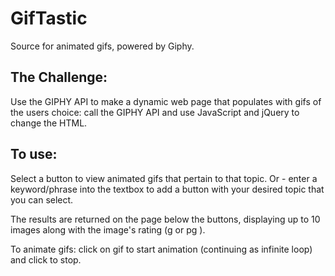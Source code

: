 # GifTastic
Source for animated gifs, powered by Giphy.

## The Challenge:  
Use the GIPHY API to make a dynamic web page that populates with gifs of the users choice: call the GIPHY API and use JavaScript and jQuery to change the HTML.

## To use: 
Select a button to view animated gifs that pertain to that topic.
Or - enter a keyword/phrase into the textbox to add a button with your desired topic that you can select.

The results are returned on the page below the buttons, displaying up to 10 images along with the image's rating (g or pg ).

To animate gifs:  click on gif to start animation (continuing as infinite loop) and click to stop.
